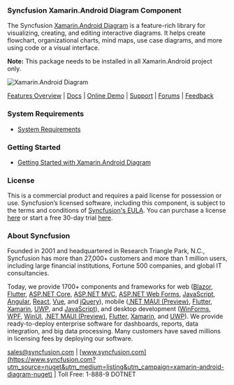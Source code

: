 ### Syncfusion Xamarin.Android Diagram Component
The Syncfusion [Xamarin.Android Diagram](https://www.syncfusion.com/xamarin-android-ui-controls/diagram?utm_source=nuget&utm_medium=listing&utm_campaign=xamarin-android-diagram-nuget) is a feature-rich library for visualizing, creating, and editing interactive diagrams. It helps create flowchart, organizational charts, mind maps, use case diagrams, and more using code or a visual interface.

**Note:** This package needs to be installed in all Xamarin.Android project only.

![Xamarin.Android Diagram ](https://cdn.syncfusion.com/nuget-readme/xamarin/xamarin_android_diagram.png)
	
[Features Overview](https://www.syncfusion.com/xamarin-android-ui-controls/diagram?utm_source=nuget&utm_medium=listing&utm_campaign=xamarin-android-diagram-nuget) | [Docs](https://help.syncfusion.com/xamarin-android/sfdiagram/getting-started?utm_source=nuget&utm_medium=listing&utm_campaign=xamarin-android-diagram-nuget) | [Online Demo](https://github.com/syncfusion/xamarin-demos?utm_source=nuget&utm_medium=listing&utm_campaign=xamarin-android-diagram-nuget) | [Support](https://www.syncfusion.com/support/directtrac/incidents/newincident?utm_source=nuget&utm_medium=listing&utm_campaign=xamarin-android-diagram-nuget) | [Forums](https://www.syncfusion.com/forums/xamarin.android?utm_source=nuget&utm_medium=listing&utm_campaign=xamarin-android-diagram-nuget) | [Feedback](https://www.syncfusion.com/feedback/xamarin-android?utm_source=nuget&utm_medium=listing&utm_campaign=xamarin-android-diagram-nuget)

### System Requirements

* [System Requirements](https://help.syncfusion.com/xamarin-android/installation-and-upgrade/system-requirements?utm_source=nuget&utm_medium=listing&utm_campaign=xamarin-android-diagram-nuget)
	
### Getting Started

* [Getting Started with Xamarin.Android Diagram ](https://help.syncfusion.com/xamarin-android/sfdiagram/getting-started?utm_source=nuget&utm_medium=listing&utm_campaign=xamarin-android-diagram-nuget)

### License

This is a commercial product and requires a paid license for possession or use. Syncfusion’s licensed software, including this component, is subject to the terms and conditions of [Syncfusion's EULA](https://www.syncfusion.com/eula/es/?utm_source=nuget&utm_medium=listing&utm_campaign=xamarin-android-diagram-nuget). You can purchase a license [here](https://www.syncfusion.com/sales/products?utm_source=nuget&utm_medium=listing&utm_campaign=xamarin-android-diagram-nuget) or start a free 30-day trial [here](https://www.syncfusion.com/account/manage-trials/start-trials?utm_source=nuget&utm_medium=listing&utm_campaign=xamarin-android-diagram-nuget).

### About Syncfusion

Founded in 2001 and headquartered in Research Triangle Park, N.C., Syncfusion has more than 27,000+ customers and more than 1 million users, including large financial institutions, Fortune 500 companies, and global IT consultancies.
 
Today, we provide 1700+ components and frameworks for web ([Blazor](https://www.syncfusion.com/blazor-components?utm_source=nuget&utm_medium=listing&utm_campaign=xamarin-android-diagram-nuget), [Flutter](https://www.syncfusion.com/flutter-widgets?utm_source=nuget&utm_medium=listing&utm_campaign=xamarin-android-diagram-nuget), [ASP.NET Core](https://www.syncfusion.com/aspnet-core-ui-controls?utm_source=nuget&utm_medium=listing&utm_campaign=xamarin-android-diagram-nuget), [ASP.NET MVC](https://www.syncfusion.com/aspnet-mvc-ui-controls?utm_source=nuget&utm_medium=listing&utm_campaign=xamarin-android-diagram-nuget), [ASP.NET Web Forms](https://www.syncfusion.com/jquery/aspnet-webforms-ui-controls?utm_source=nuget&utm_medium=listing&utm_campaign=xamarin-android-diagram-nuget), [JavaScript](https://www.syncfusion.com/javascript-ui-controls?utm_source=nuget&utm_medium=listing&utm_campaign=xamarin-android-diagram-nuget), [Angular](https://www.syncfusion.com/angular-ui-components?utm_source=nuget&utm_medium=listing&utm_campaign=xamarin-android-diagram-nuget), [React](https://www.syncfusion.com/react-ui-components?utm_source=nuget&utm_medium=listing&utm_campaign=xamarin-android-diagram-nuget), [Vue](https://www.syncfusion.com/vue-ui-components?utm_source=nuget&utm_medium=listing&utm_campaign=xamarin-android-diagram-nuget), and [jQuery](https://www.syncfusion.com/jquery-ui-widgets?utm_source=nuget&utm_medium=listing&utm_campaign=xamarin-android-diagram-nuget)), mobile ([.NET MAUI (Preview)](https://www.syncfusion.com/maui-controls?utm_source=nuget&utm_medium=listing&utm_campaign=xamarin-android-diagram-nuget), [Flutter](https://www.syncfusion.com/flutter-widgets?utm_source=nuget&utm_medium=listing&utm_campaign=xamarin-android-diagram-nuget), [Xamarin](https://www.syncfusion.com/xamarin-ui-controls?utm_source=nuget&utm_medium=listing&utm_campaign=xamarin-android-diagram-nuget), [UWP](https://www.syncfusion.com/uwp-ui-controls?utm_source=nuget&utm_medium=listing&utm_campaign=xamarin-android-diagram-nuget), and [JavaScript](https://www.syncfusion.com/javascript-ui-controls?utm_source=nuget&utm_medium=listing&utm_campaign=xamarin-android-diagram-nuget)), and desktop development ([WinForms](https://www.syncfusion.com/winforms-ui-controls?utm_source=nuget&utm_medium=listing&utm_campaign=xamarin-android-diagram-nuget), [WPF](https://www.syncfusion.com/wpf-controls?utm_source=nuget&utm_medium=listing&utm_campaign=xamarin-android-diagram-nuget), [WinUI](https://www.syncfusion.com/winui-controls?utm_source=nuget&utm_medium=listing&utm_campaign=xamarin-android-diagram-nuget), [.NET MAUI (Preview)](https://www.syncfusion.com/maui-controls?utm_source=nuget&utm_medium=listing&utm_campaign=xamarin-android-diagram-nuget), [Flutter](https://www.syncfusion.com/flutter-widgets?utm_source=nuget&utm_medium=listing&utm_campaign=xamarin-android-diagram-nuget), [Xamarin](https://www.syncfusion.com/xamarin-ui-controls?utm_source=nuget&utm_medium=listing&utm_campaign=xamarin-android-diagram-nuget), and [UWP](https://www.syncfusion.com/uwp-ui-controls?utm_source=nuget&utm_medium=listing&utm_campaign=xamarin-android-diagram-nuget)). We provide ready-to-deploy enterprise software for dashboards, reports, data integration, and big data processing. Many customers have saved millions in licensing fees by deploying our software.

[sales@syncfusion.com](mailto:sales@syncfusion.com?Subject=Syncfusion%20Xamarin.Android%20Diagram-%20NuGet) | [www.syncfusion.com](https://www.syncfusion.com?utm_source=nuget&utm_medium=listing&utm_campaign=xamarin-android-diagram-nuget) | Toll Free: 1-888-9 DOTNET